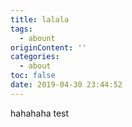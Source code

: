 ```yaml
---
title: lalala
tags:
  - abount
originContent: ''
categories:
  - about
toc: false
date: 2019-04-30 23:44:52
---
```


hahahaha test